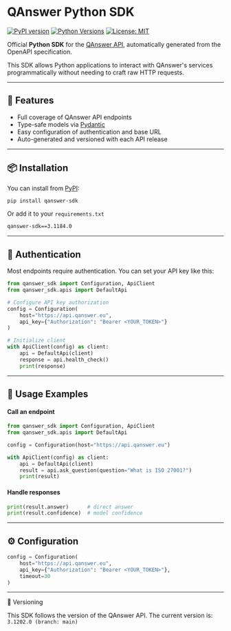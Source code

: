 # QAnswer Python SDK

[![PyPI version](https://badge.fury.io/py/qanswer-sdk.svg)](https://pypi.org/project/qanswer-sdk/)
[![Python Versions](https://img.shields.io/pypi/pyversions/qanswer-sdk.svg)](https://pypi.org/project/qanswer-sdk/)
[![License: MIT](https://img.shields.io/badge/License-MIT-yellow.svg)](LICENSE)

Official **Python SDK** for the [QAnswer API](https://qanswer.eu), automatically generated from the OpenAPI specification.

This SDK allows Python applications to interact with QAnswer's services programmatically without needing to craft raw HTTP requests.

---

## 🚀 Features

- Full coverage of QAnswer API endpoints  
- Type-safe models via [Pydantic](https://docs.pydantic.dev)  
- Easy configuration of authentication and base URL  
- Auto-generated and versioned with each API release  

---

## 📦 Installation

You can install from [PyPI](https://pypi.org/project/qanswer-sdk/):

```bash
pip install qanswer-sdk
```


Or add it to your `requirements.txt`

```txt
qanswer-sdk==3.1184.0
```

---

## 🔑 Authentication

Most endpoints require authentication. You can set your API key like this:
```python
from qanswer_sdk import Configuration, ApiClient
from qanswer_sdk.apis import DefaultApi

# Configure API key authorization
config = Configuration(
    host="https://api.qanswer.eu",
    api_key={"Authorization": "Bearer <YOUR_TOKEN>"}
)

# Initialize client
with ApiClient(config) as client:
    api = DefaultApi(client)
    response = api.health_check()
    print(response)
```

---

## 📖 Usage Examples

#### Call an endpoint

```python
from qanswer_sdk import Configuration, ApiClient
from qanswer_sdk.apis import DefaultApi

config = Configuration(host="https://api.qanswer.eu")

with ApiClient(config) as client:
    api = DefaultApi(client)
    result = api.ask_question(question="What is ISO 27001?")
    print(result)
```

#### Handle responses

```python
print(result.answer)      # direct answer
print(result.confidence)  # model confidence
```

---

## ⚙️ Configuration

```python
config = Configuration(
    host="https://api.qanswer.eu",
    api_key={"Authorization": "Bearer <YOUR_TOKEN>"},
    timeout=30
)
```

---

📌 Versioning

This SDK follows the version of the QAnswer API.
The current version is: `3.1202.0 (branch: main)`
